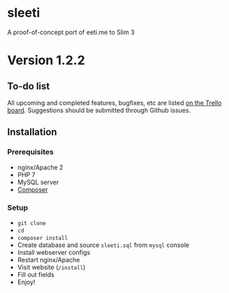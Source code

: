 # sleeti
A proof-of-concept port of eeti.me to Slim 3

# Version 1.2.2

## To-do list
All upcoming and completed features, bugfixes, etc are listed [on the Trello board](https://trello.com/b/e5rzo48n/sleeti). Suggestions should be submitted through Github issues.

## Installation
### Prerequisites
- nginx/Apache 2
- PHP 7
- MySQL server
- [Composer](https://getcomposer.org/)

### Setup
- `git clone`
- `cd`
- `composer install`
- Create database and source `sleeti.sql` from `mysql` console
- Install webserver configs
- Restart nginx/Apache
- Visit website (`/install`)
- Fill out fields
- Enjoy!
